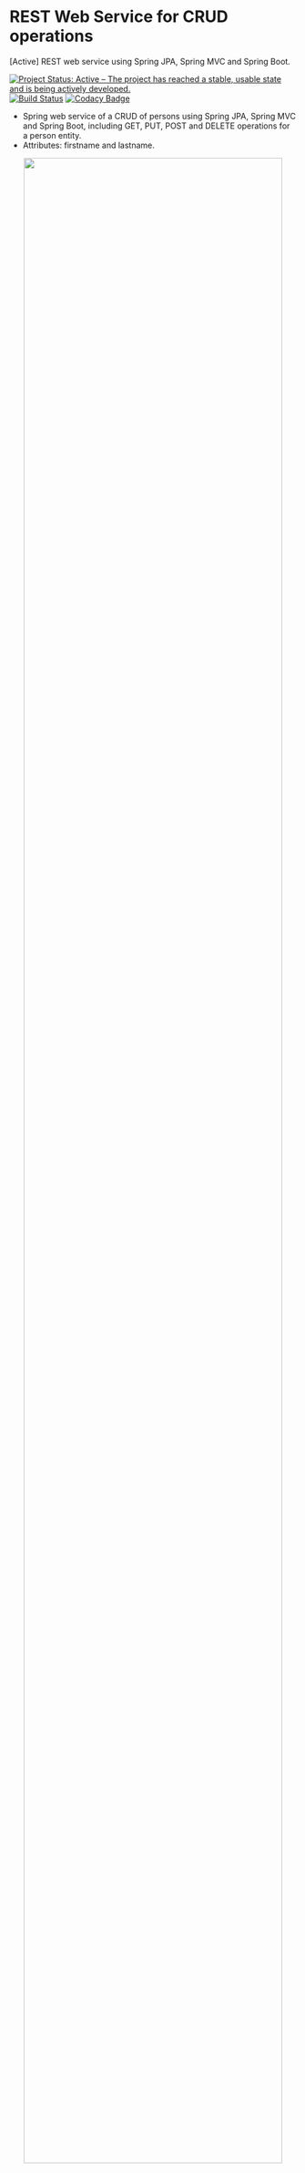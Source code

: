 # REST Web Service for CRUD operations
[Active] REST web service using Spring JPA, Spring MVC and Spring Boot. 

<a href="http://www.repostatus.org/#active"><img src="http://www.repostatus.org/badges/latest/active.svg" alt="Project Status: Active – The project has reached a stable, usable state and is being actively developed." /></a>
[![Build Status](https://travis-ci.org/gmartinezramirez/Spring-API-REST-Person-CRUD.svg?branch=master)](https://travis-ci.org/gmartinezramirez/Spring-API-REST-Person-CRUD)
[![Codacy Badge](https://api.codacy.com/project/badge/Grade/7709ced7f8ea421e9a3c3ed2310cff49)](https://www.codacy.com/app/gonzalo-martinez-ra/Spring-API-REST-Person-CRUD?utm_source=github.com&amp;utm_medium=referral&amp;utm_content=gmartinezramirez/Spring-API-REST-Person-CRUD&amp;utm_campaign=Badge_Grade)

+ Spring web service of a CRUD of persons using Spring JPA, Spring MVC and Spring Boot, including GET, PUT, POST and DELETE operations for a person entity.
+ Attributes: firstname and lastname.


<p align="center"><img width=95% src="https://github.com/gmartinezramirez/Spring-API-REST-Person-CRUD/blob/master/docs/architecture.png"></p>

<!-- In this section add TOC for easy navegation -->
<p align="center">
<b><a href="#requeriments">Requeriments</a></b>
|
<b><a href="#Howtorun">How to run</a></b>
|
<b><a href="#HowtousetheAPI">How to use the API</a></b>
</p>


## Requeriments

* Java - 1.8.x
* JDK or OpenJDK - 1.8.x
* Maven - 3.x.x
* MySQL - 5.x.x or MariaDB 10.x.x

* Tested on:
* GNU/Linux Solus 3
* JDK 1.8.0_161
* Linux Kernel 4.15.6-58.current
* MariaDB 10.1.29

## How to run

**1. Clone the repository.**

```bash
git clone https://github.com/gmartinezramirez/Spring-API-REST-Person-CRUD.git
```

**2. Create the database "persons" in MySQL or MariaDB.**

```
mysql -u root -p
```

```
mysql> create database persons;
```

**3. Change mysql username and password as per your installation**

+ open `src/main/resources/application.properties`.

+ change `spring.datasource.username` and `spring.datasource.password` as per your MySQL installation.

+ by default the user is: 'root' and password is: '1234' (without the ').


```java
spring.datasource.url = jdbc:mysql://localhost:3306/persons?autoReconnect=true&useUnicode=true&characterEncoding=UTF-8&allowMultiQueries=true&useSSL=false
spring.datasource.username = root
spring.datasource.password = 1234
```

**4. Build and run the app using Maven**

```bash
mvn package
java -jar target/person-1.0.0.jar
```

<p align="center"><img width=95% src="https://github.com/gmartinezramirez/Spring-API-REST-Person-CRUD/blob/master/docs/mvn-package.gif"></p>

+ Also, you can run the app without packaging it using:

```bash
mvn spring-boot:run
```

<p align="center"><img width=95% src="https://github.com/gmartinezramirez/Spring-API-REST-Person-CRUD/blob/master/docs/mvn-spring-bootrun.gif"></p>


+ The app will start running at <http://localhost:8080>.
+ The REST service is running at <http://localhost:8080/api/v1.0>.


## How to use the API

+ The current version of the API is v1.0.

1. Creating a new Person using POST /api/v1.0/persons API
+ localhost:8080/api/persons/
+ Example: {"firstName": "Gonzalo", "lastName":"Martinez"}

<p align="center"><img width=95% src="https://github.com/gmartinezramirez/Spring-API-REST-Person-CRUD/blob/master/docs/01-POST.png"></p>

2. Retrieving all Persons using GET /api/v1.0/persons API
+ localhost:8080/api/persons/

<p align="center"><img width=95% src="https://github.com/gmartinezramirez/Spring-API-REST-Person-CRUD/blob/master/docs/02-GET.png"></p>

3. Retrieving a single Person using GET /api/v1.0/persons/{personId} API
+ localhost:8080/api/persons/1

<p align="center"><img width=95% src="https://github.com/gmartinezramirez/Spring-API-REST-Person-CRUD/blob/master/docs/03-GET.png"></p>

4. Updating a Person using PUT /api/v1.0/persons/{personId} API
+ localhost:8080/api/persons/1
+ Example: {"firstName": "Frederic", "lastName":"Chopin"}

<p align="center"><img width=95% src="https://github.com/gmartinezramirez/Spring-API-REST-Person-CRUD/blob/master/docs/04-PUT.png"></p>

5. Deleting a Person using DELETE /api/v1.0/persons/{personId} API
+ localhost:8080/api/persons/1

<p align="center"><img width=95% src="https://github.com/gmartinezramirez/Spring-API-REST-Person-CRUD/blob/master/docs/05-DEL.png"></p>
